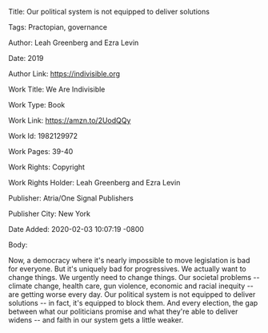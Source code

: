 Title:  Our political system is not equipped to deliver solutions

Tags:   Practopian, governance

Author: Leah Greenberg and Ezra Levin

Date:   2019

Author Link: https://indivisible.org

Work Title: We Are Indivisible

Work Type: Book

Work Link: https://amzn.to/2UodQQy

Work Id: 1982129972

Work Pages: 39-40

Work Rights: Copyright

Work Rights Holder: Leah Greenberg and Ezra Levin

Publisher: Atria/One Signal Publishers

Publisher City: New York

Date Added: 2020-02-03 10:07:19 -0800

Body: 

Now, a democracy where it's nearly impossible to move legislation is bad for everyone. But it's uniquely bad for progressives. We actually want to change things. We urgently need to change things. Our societal problems -- climate change, health care, gun violence, economic and racial inequity -- are getting worse every day. Our political system is not equipped to deliver solutions -- in fact, it's equipped to block them. And every election, the gap between what our politicians promise and what they're able to deliver widens -- and faith in our system gets a little weaker. 

